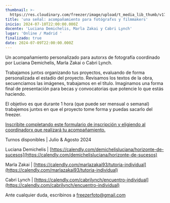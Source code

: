 ```yaml
---
thumbnail: >-
  https://res.cloudinary.com/freezer/image/upload/t_media_lib_thumb/v1722969574/2024/08/Imagen_de_WhatsApp_2024-08-06_a_las_18.17.51_347d9c15_yp3siy.jpg
title: 'una señal: acompañamiento para fotógrafxs y filmmakers'
inicio: 2024-07-10T22:00:00.000Z
docente: 'Luciana Demichelis, Marla Zakai y Cabri Lynch'
lugar: 'Online / Madrid '
finalizado: true
date: 2024-07-09T22:00:00.000Z
---
```


Un acompañamiento personalizado para autorxs de fotografía coordinado por Luciana Demichelis, Marla Zakai o Cabri Lynch. 

Trabajamos juntxs organizando tus proyectos, evaluando de forma personalizada el estadío del proyecto. Revisamos los textos de la obra, secuenciamos las imágenes, trabajamos en el título. Imaginamos una forma final de presentación para becas y convocatorias que potencie lo que estás haciendo. 

El objetivo es que durante 1 hora (que puede ser mensual o semanal) trabajemos juntxs en que el proyecto tome forma y puedas sacarlo del freezer.

[Inscribite completando este formulario de inscripción y eligiendo al coordinadorx que realizará tu acompañamiento. ](https://docs.google.com/forms/d/1fkm0H5z5Pz5f0aK05JT1y6xmaZCW-7A5hi2LJPDE1GA/edit)

Turnos disponibles | Julio & Agosto 2024

Luciana Demichelis | [https://calendly.com/demichelisluciana/horizonte-de-sucesos](https://calendly.com/demichelisluciana/horizonte-de-sucesos)

Marla Zakai | [https://calendly.com/marlazakai93/tutoria-individual](https://calendly.com/marlazakai93/tutoria-individual)

Cabri Lynch | [https://calendly.com/cabrilynch/encuentro-individual](https://calendly.com/cabrilynch/encuentro-individual)

Ante cualquier duda, escribinos a [freezerfoto@gmail.com](mailto:freezerfoto@gmail.com)
